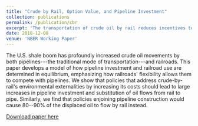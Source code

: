 ```yaml
---
title: "Crude by Rail, Option Value, and Pipeline Investment"
collection: publications
permalink: /publication/cbr
excerpt: 'The transportation of crude oil by rail reduces incentives to invest in more efficient and safer pipeline technology.'
date: 2018-12-08
venue: 'NBER Working Paper'
---
```

The U.S. shale boom has profoundly increased crude oil movements by both pipelines---the traditional mode of transportation---and railroads. This paper develops a model of how pipeline investment and railroad use are determined in equilibrium, emphasizing how railroads' flexibility allows them to compete with pipelines. We show that policies that address crude-by-rail's environmental externalities by increasing its costs should lead to large increases in pipeline investment and substitution of oil flows from rail to pipe. Similarly, we find that policies enjoining pipeline construction would cause 80--90\% of the displaced oil to flow by rail instead.

[Download paper here](http://tcovert.github.io/files/cbr.pdf)

